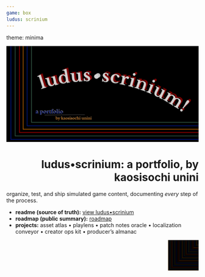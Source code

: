 ```yaml
---
game: box
ludus: scrinium
---
```

theme: minima
<p align="center"><img src="./hero.png" alt="LUDUS SCRINIUM" width="820"></p>

<h1 align=right>ludus•scrinium: a portfolio, by kaosisochi unini</h1>

organize, test, and ship simulated game content, documenting *every* step of the process.

- **readme (source of truth):** [view ludus•scrinium](https://github.com/ludus-scrinium/ludus-scrinium-hub/blob/main/README.md)
- **roadmap (public summary):** [roadmap](https://github.com/ludus-scrinium/ludus-scrinium-hub/blob/main/docs/roadmap.md)
- **projects:** asset atlas • playlens • patch notes oracle • localization conveyor • creator ops kit • producer’s almanac

<p align="right"><img src="./heropfp.png" alt="heropfp" width="80"></p>
